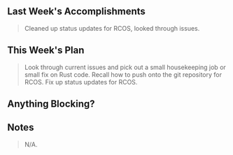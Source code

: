 ## Last Week's Accomplishments

> Cleaned up status updates for RCOS, looked through issues.

## This Week's Plan

> Look through current issues and pick out a small housekeeping job or small fix on Rust code. Recall how to push onto the git repository for RCOS. Fix up status updates for RCOS.
 

## Anything Blocking?

> 

## Notes

> N/A.
